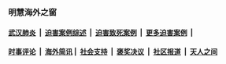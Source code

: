 
### 明慧海外之窗

####  [武汉肺炎](indexes/365.md?t=04181101) &nbsp;|&nbsp;  [迫害案例综述](indexes/328.md?t=04181101) &nbsp;|&nbsp; [迫害致死案例](indexes/277.md?t=04181101)  &nbsp;|&nbsp; [更多迫害案例](indexes/81.md?t=04181101)  &nbsp;|&nbsp; 
####  [时事评论](indexes/19.md?t=04181101) &nbsp;|&nbsp; [海外简讯](indexes/245.md?t=04181101)&nbsp;|&nbsp;  [社会支持](indexes/140.md?t=04181101) &nbsp;|&nbsp; [褒奖决议](indexes/282.md?t=04181101) &nbsp;|&nbsp; [社区报道](indexes/91.md?t=04181101)  &nbsp;|&nbsp; [天人之间](indexes/78.md?t=04181101) 

